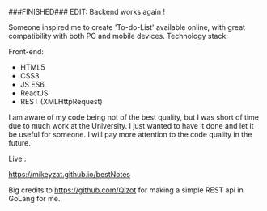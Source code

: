 ###FINISHED###  EDIT:  Backend works again !

Someone inspired me to create 'To-do-List' available online, with great compatibility with both PC and mobile devices.
Technology stack:

Front-end:
- HTML5
- CSS3
- JS ES6
- ReactJS
- REST (XMLHttpRequest)


I am aware of my code being not of the best quality, but I was short of time due to much work at the University.
I just wanted to have it done and let it be useful for someone. I will pay more attention to the code quality in the future.

Live :

https://mikeyzat.github.io/bestNotes


Big credits to https://github.com/Qizot for making a simple REST api in GoLang for me.

